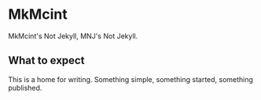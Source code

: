 # MkMcint

MkMcint's Not Jekyll, MNJ's Not Jekyll.

## What to expect

This is a home for writing. Something simple, something started, something published.

